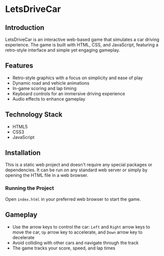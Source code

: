 # LetsDriveCar

## Introduction

LetsDriveCar is an interactive web-based game that simulates a car driving experience. The game is built with HTML, CSS, and JavaScript, featuring a retro-style interface and simple yet engaging gameplay.

## Features

- Retro-style graphics with a focus on simplicity and ease of play
- Dynamic road and vehicle animations
- In-game scoring and lap timing
- Keyboard controls for an immersive driving experience
- Audio effects to enhance gameplay

## Technology Stack

- HTML5
- CSS3
- JavaScript

## Installation

This is a static web project and doesn't require any special packages or dependencies. It can be run on any standard web server or simply by opening the HTML file in a web browser.

### Running the Project

Open `index.html` in your preferred web browser to start the game.

## Gameplay

- Use the arrow keys to control the car: `Left` and `Right` arrow keys to move the car, `Up` arrow key to accelerate, and `Down` arrow key to decelerate
- Avoid colliding with other cars and navigate through the track
- The game tracks your score, speed, and lap times


